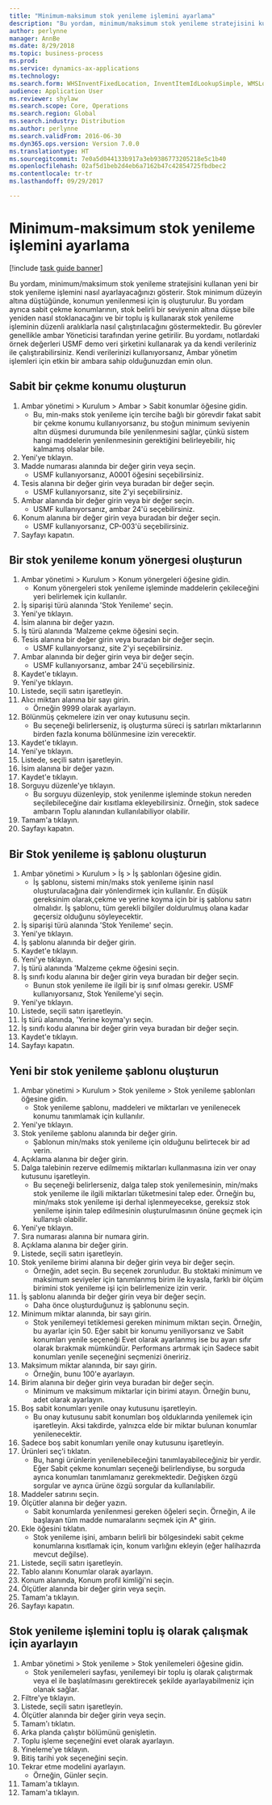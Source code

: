 ```yaml
--- 
title: "Minimum-maksimum stok yenileme işlemini ayarlama"
description: "Bu yordam, minimum/maksimum stok yenileme stratejisini kullanan yeni bir stok yenileme işlemini nasıl ayarlayacağınızı gösterir."
author: perlynne
manager: AnnBe
ms.date: 8/29/2018
ms.topic: business-process
ms.prod: 
ms.service: dynamics-ax-applications
ms.technology: 
ms.search.form: WHSInventFixedLocation, InventItemIdLookupSimple, WMSLocationIdLookup, WHSLocDirTable, InventLocationIdLookup, SysQueryForm, WHSWorkTemplateTable, WHSReplenishmentTemplates, UnitOfMeasureLookup, SysQueryTableLookUp, SysQueryFieldLookUp, SysRecurrence
audience: Application User
ms.reviewer: shylaw
ms.search.scope: Core, Operations
ms.search.region: Global
ms.search.industry: Distribution
ms.author: perlynne
ms.search.validFrom: 2016-06-30
ms.dyn365.ops.version: Version 7.0.0
ms.translationtype: HT
ms.sourcegitcommit: 7e0a5d044133b917a3eb9386773205218e5c1b40
ms.openlocfilehash: 02af5d1beb2d4eb6a7162b47c42854725fbdbec2
ms.contentlocale: tr-tr
ms.lasthandoff: 09/29/2017

---
```

# <a name="set-up-a-min-max-replenishment-process"></a>Minimum-maksimum stok yenileme işlemini ayarlama

[!include [task guide banner](../../includes/task-guide-banner.md)]

Bu yordam, minimum/maksimum stok yenileme stratejisini kullanan yeni bir stok yenileme işlemini nasıl ayarlayacağınızı gösterir. Stok minimum düzeyin altına düştüğünde, konumun yenilenmesi için iş oluşturulur. Bu yordam ayrıca sabit çekme konumlarının, stok belirli bir seviyenin altına düşse bile yeniden nasıl stoklanacağını ve bir toplu iş kullanarak stok yenileme işleminin düzenli aralıklarla nasıl çalıştırılacağını göstermektedir. Bu görevler genellikle ambar Yöneticisi tarafından yerine getirilir. Bu yordamı, notlardaki örnek değerleri USMF demo veri şirketini kullanarak ya da kendi verileriniz ile çalıştırabilirsiniz. Kendi verilerinizi kullanıyorsanız, Ambar yönetim işlemleri için etkin bir ambara sahip olduğunuzdan emin olun.


## <a name="create-a-fixed-picking-location"></a>Sabit bir çekme konumu oluşturun
1. Ambar yönetimi > Kurulum > Ambar > Sabit konumlar öğesine gidin.
    * Bu, min-maks stok yenileme için tercihe bağlı bir görevdir fakat sabit bir çekme konumu kullanıyorsanız, bu stoğun minimum seviyenin altın düşmesi durumunda bile yenilenmesini sağlar, çünkü sistem hangi maddelerin yenilenmesinin gerektiğini belirleyebilir, hiç kalmamış olsalar bile.  
2. Yeni'ye tıklayın.
3. Madde numarası alanında bir değer girin veya seçin.
    * USMF kullanıyorsanız, A0001 öğesini seçebilirsiniz.  
4. Tesis alanına bir değer girin veya buradan bir değer seçin.
    * USMF kullanıyorsanız, site 2'yi seçebilirsiniz.  
5. Ambar alanında bir değer girin veya bir değer seçin.
    * USMF kullanıyorsanız, ambar 24'ü seçebilirsiniz.  
6. Konum alanına bir değer girin veya buradan bir değer seçin.
    * USMF kullanıyorsanız, CP-003'ü seçebilirsiniz.  
7. Sayfayı kapatın.

## <a name="create-a-replenishment-location-directive"></a>Bir stok yenileme konum yönergesi oluşturun
1. Ambar yönetimi > Kurulum > Konum yönergeleri öğesine gidin.
    * Konum yönergeleri stok yenileme işleminde maddelerin çekileceğini yeri belirlemek için kullanılır.  
2. İş siparişi türü alanında 'Stok Yenileme' seçin.
3. Yeni'ye tıklayın.
4. İsim alanına bir değer yazın.
5. İş türü alanında 'Malzeme çekme öğesini seçin.
6. Tesis alanına bir değer girin veya buradan bir değer seçin.
    * USMF kullanıyorsanız, site 2'yi seçebilirsiniz.  
7. Ambar alanında bir değer girin veya bir değer seçin.
    * USMF kullanıyorsanız, ambar 24'ü seçebilirsiniz.  
8. Kaydet'e tıklayın.
9. Yeni'ye tıklayın.
10. Listede, seçili satırı işaretleyin.
11. Alıcı miktarı alanına bir sayı girin.
    * Örneğin 9999 olarak ayarlayın.  
12. Bölünmüş çekmelere izin ver onay kutusunu seçin.
    * Bu seçeneği belirlerseniz, iş oluşturma süreci iş satırları miktarlarının birden fazla konuma bölünmesine izin verecektir.  
13. Kaydet'e tıklayın.
14. Yeni'ye tıklayın.
15. Listede, seçili satırı işaretleyin.
16. İsim alanına bir değer yazın.
17. Kaydet'e tıklayın.
18. Sorguyu düzenle'ye tıklayın.
    * Bu sorguyu düzenleyip, stok yenilenme işleminde stokun nereden seçilebileceğine dair kısıtlama ekleyebilirsiniz. Örneğin, stok sadece ambarın Toplu alanından kullanılabiliyor olabilir.  
19. Tamam'a tıklayın.
20. Sayfayı kapatın.

## <a name="create-a-replenishment-work-template"></a>Bir Stok yenileme iş şablonu oluşturun
1. Ambar yönetimi > Kurulum > İş > İş şablonları öğesine gidin.
    * İş şablonu, sistemi min/maks stok yenileme işinin nasıl oluşturulacağına dair yönlendirmek için kullanılır. En düşük gereksinim olarak,çekme ve yerine koyma için bir iş şablonu satırı olmalıdır. İş şablonu, tüm gerekli bilgiler doldurulmuş olana kadar geçersiz olduğunu söyleyecektir.  
2. İş siparişi türü alanında 'Stok Yenileme' seçin.
3. Yeni'ye tıklayın.
4. İş şablonu alanında bir değer girin.
5. Kaydet'e tıklayın.
6. Yeni'ye tıklayın.
7. İş türü alanında 'Malzeme çekme öğesini seçin.
8. İş sınıfı kodu alanına bir değer girin veya buradan bir değer seçin.
    * Bunun stok yenileme ile ilgili bir iş sınıf olması gerekir. USMF kullanıyorsanız, Stok Yenileme'yi seçin.  
9. Yeni'ye tıklayın.
10. Listede, seçili satırı işaretleyin.
11. İş türü alanında, 'Yerine koyma'yı seçin.
12. İş sınıfı kodu alanına bir değer girin veya buradan bir değer seçin.
13. Kaydet'e tıklayın.
14. Sayfayı kapatın.

## <a name="create-a-new-replenishment-template"></a>Yeni bir stok yenileme şablonu oluşturun
1. Ambar yönetimi > Kurulum > Stok yenileme > Stok yenileme şablonları öğesine gidin.
    * Stok yenileme şablonu, maddeleri ve miktarları ve yenilenecek konumu tanımlamak için kullanılır.  
2. Yeni'ye tıklayın.
3. Stok yenileme şablonu alanında bir değer girin.
    * Şablonun min/maks stok yenileme için olduğunu belirtecek bir ad verin.  
4. Açıklama alanına bir değer girin.
5. Dalga talebinin rezerve edilmemiş miktarları kullanmasına izin ver onay kutusunu işaretleyin.
    * Bu seçeneği belirlerseniz, dalga talep stok yenilemesinin, min/maks stok yenileme ile ilgili miktarları tüketmesini talep eder. Örneğin bu, min/maks stok yenileme işi derhal işlenmeyecekse, gereksiz stok yenileme işinin talep edilmesinin oluşturulmasının önüne geçmek için kullanışlı olabilir.  
6. Yeni'ye tıklayın.
7. Sıra numarası alanına bir numara girin.
8. Açıklama alanına bir değer girin.
9. Listede, seçili satırı işaretleyin.
10. Stok yenileme birimi alanına bir değer girin veya bir değer seçin.
    * Örneğin, adet seçin. Bu seçenek zorunludur. Bu stoktaki minimum ve maksimum seviyeler için tanımlanmış birim ile kıyasla, farklı bir ölçüm birimini stok yenileme işi için belirlemenize izin verir.  
11. İş şablonu alanında bir değer girin veya bir değer seçin.
    * Daha önce oluşturduğunuz iş şablonunu seçin.  
12. Minimum miktar alanında, bir sayı girin.
    * Stok yenilemeyi tetiklemesi gereken minimum miktarı seçin. Örneğin, bu ayarlar için 50. Eğer sabit bir konumu yeniliyorsanız ve Sabit konumları yenile seçeneği Evet olarak ayarlanmış ise bu ayarı sıfır olarak bırakmak mümkündür. Performans artırmak için Sadece sabit konumları yenile seçeneğini seçmenizi öneririz.  
13. Maksimum miktar alanında, bir sayı girin.
    * Örneğin, bunu 100'e ayarlayın.  
14. Birim alanına bir değer girin veya buradan bir değer seçin.
    * Minimum ve maksimum miktarlar için birimi atayın. Örneğin bunu, adet olarak ayarlayın.  
15. Boş sabit konumları yenile onay kutusunu işaretleyin.
    * Bu onay kutusunu sabit konumları boş olduklarında yenilemek için işaretleyin. Aksi takdirde, yalnızca elde bir miktar bulunan konumlar yenilenecektir.  
16. Sadece boş sabit konumları yenile onay kutusunu işaretleyin.
17. Ürünleri seç'i tıklatın.
    * Bu, hangi ürünlerin yenilenebileceğini tanımlayabileceğiniz bir yerdir. Eğer Sabit çekme konumları seçeneği belirlendiyse, bu sorguda ayrıca konumları tanımlamanız gerekmektedir. Değişken özgü sorgular ve ayrıca ürüne özgü sorgular da kullanılabilir.  
18. Maddeler satırını seçin.
19. Ölçütler alanına bir değer yazın.
    * Sabit konumlarda yenilenmesi gereken öğeleri seçin. Örneğin, A ile başlayan tüm madde numaralarını seçmek için A* girin.  
20. Ekle öğesini tıklatın.
    * Stok yenileme işini, ambarın belirli bir bölgesindeki sabit çekme konumlarına kısıtlamak için, konum varlığını ekleyin (eğer halihazırda mevcut değilse).  
21. Listede, seçili satırı işaretleyin.
22. Tablo alanını Konumlar olarak ayarlayın.
23. Konum alanında, Konum profil kimliği'ni seçin.
24. Ölçütler alanında bir değer girin veya seçin.
25. Tamam'a tıklayın.
26. Sayfayı kapatın.

## <a name="set-the-replenishment-process-to-run-as-a-batch-job"></a>Stok yenileme işlemini toplu iş olarak çalışmak için ayarlayın
1. Ambar yönetimi > Stok yenileme > Stok yenilemeleri öğesine gidin.
    * Stok yenilemeleri sayfası, yenilemeyi bir toplu iş olarak çalıştırmak veya el ile başlatılmasını gerektirecek şekilde ayarlayabilmeniz için olanak sağlar.  
2. Filtre'ye tıklayın.
3. Listede, seçili satırı işaretleyin.
4. Ölçütler alanında bir değer girin veya seçin.
5. Tamam'ı tıklatın.
6. Arka planda çalıştır bölümünü genişletin.
7. Toplu işleme seçeneğini evet olarak ayarlayın.
8. Yineleme'ye tıklayın.
9. Bitiş tarihi yok seçeneğini seçin.
10. Tekrar etme modelini ayarlayın.
    * Örneğin, Günler seçin.  
11. Tamam'a tıklayın.
12. Tamam'a tıklayın.


